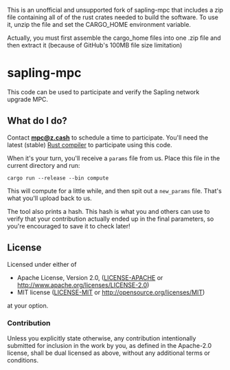 This is an unofficial and unsupported fork of sapling-mpc that includes a zip file containing all of of the rust crates needed to build the software. To use it, unzip the file and set the CARGO\_HOME environment variable.

Actually, you must first assemble the cargo_home files into one .zip file and then extract it (because of GitHub's 100MB file size limitation)

# sapling-mpc

This code can be used to participate and verify the Sapling network upgrade MPC.

## What do I do?

Contact **mpc@z.cash** to schedule a time to participate. You'll need the latest (stable) [Rust compiler](https://www.rust-lang.org/) to participate using this code.

When it's your turn, you'll receive a `params` file from us. Place this file in the current directory and run:

```
cargo run --release --bin compute
```

This will compute for a little while, and then spit out a `new_params` file. That's what you'll upload back to us.

The tool also prints a hash. This hash is what you and others can use to verify that your contribution actually ended up in the final parameters, so you're encouraged to save it to check later!

## License

Licensed under either of

 * Apache License, Version 2.0, ([LICENSE-APACHE](LICENSE-APACHE) or http://www.apache.org/licenses/LICENSE-2.0)
 * MIT license ([LICENSE-MIT](LICENSE-MIT) or http://opensource.org/licenses/MIT)

at your option.

### Contribution

Unless you explicitly state otherwise, any contribution intentionally
submitted for inclusion in the work by you, as defined in the Apache-2.0
license, shall be dual licensed as above, without any additional terms or
conditions.
